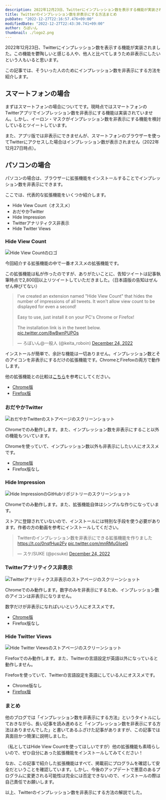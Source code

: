 ```yaml
---
description: 2022年12月23日、Twitterにインプレッション数を表示する機能が実装されました。この機能を鬱陶しいと感じる人や、他人と比べてしまうため非表示にしたいという人もいると思います。この記事では、そういった人のためにインプレッション数を非表示にする方法を紹介します。他の「非表示にする方法は見つかりませんでした」と書いているようなふざけたブログとは違い、ちゃんと非表示にする方法を解説します。
title: Twitterのインプレッション数を非表示にする方法まとめ
pubDate: "2022-12-27T22:16:57.476+09:00"
modifiedDate: "2022-12-27T22:43:30.741+09:00"
author: ろぼいん
thumbnail: ./logo2.png
---
```


2022年12月23日、Twitterにインプレッション数を表示する機能が実装されました。この機能を鬱陶しいと感じる人や、他人と比べてしまうため非表示にしたいという人もいると思います。

この記事では、そういった人のためにインプレッション数を非表示にする方法を紹介します。

## スマートフォンの場合

まずはスマートフォンの場合についてです。現時点ではスマートフォンのTwitterアプリでインプレッション数を非表示にする機能は実装されていません。しかし、イーロン・マスクがインプレッション数を非表示にする機能を検討しているとツイートしています。

また、アプリ版では非表示にできませんが、スマートフォンのブラウザーを使ってTwitterにアクセスした場合はインプレッション数が表示されません（2022年12月27日時点）。

## パソコンの場合

パソコンの場合は、ブラウザーに拡張機能をインストールすることでインプレッション数を非表示にできます。

ここでは、代表的な拡張機能をいくつか紹介します。

- Hide View Count（オススメ）
- おだやかTwitter
- Hide Impression
- Twitterアナリティクス非表示
- Hide Twitter Views

### Hide View Count

![Hide View Countのロゴ](./logo2.png)

今回紹介する拡張機能の中で一番オススメの拡張機能です。

この拡張機能は私が作ったのですが、ありがたいことに、告知ツイートは記事執筆時点で2,800回以上リツイートしていただきました。（日本語版の告知はぜんぜん伸びてない）

<blockquote class="twitter-tweet" data-dnt="true" data-theme="dark"><p lang="en" dir="ltr">I&#39;ve created an extension named &quot;Hide View Count&quot; that hides the number of impressions of all tweets. It won&#39;t allow view count to be displayed for even a second!<br><br>Easy to use, just install it on your PC&#39;s Chrome or Firefox!<br><br>The installation link is in the tweet below. <a href="https://t.co/8wBwnPUPOs">pic.twitter.com/8wBwnPUPOs</a></p>&mdash; ろぼいん@一般人 (@keita_roboin) <a href="https://twitter.com/keita_roboin/status/1606649067832217600?ref_src=twsrc%5Etfw">December 24, 2022</a></blockquote> <script async src="https://platform.twitter.com/widgets.js" charset="utf-8"></script>

インストールが簡単で、余計な機能は一切ありません。インプレッション数とそのアイコンを非表示にするだけの拡張機能です。ChromeとFirefoxの両方で動作します。

他の拡張機能との比較は[こちら](https://robot-inventor.github.io/article/2022/12/24/hide-twitter-view-count/#%E9%A1%9E%E4%BC%BC%E3%81%AE%E6%8B%A1%E5%BC%B5%E6%A9%9F%E8%83%BD%E3%81%A8%E3%81%AE%E9%81%95%E3%81%84)を参考にしてください。

- [Chrome版](https://chrome.google.com/webstore/detail/hide-view-count/mmefeobjcchickbjelledfhagoddcklp)
- [Firefox版](https://addons.mozilla.org/firefox/addon/hide-view-count/)

### おだやかTwitter

![おだやかTwitterのストアページのスクリーンショット](./2022-12-27-22-06-51.png)

Chromeでのみ動作します。また、インプレッション数を非表示にすること以外の機能もついています。

Chromeを使っていて、インプレッション数以外も非表示にしたい人にオススメです。

- [Chrome版](https://chrome.google.com/webstore/detail/calm-twitter/cknklikacoaeledfaldmhabmldkldocj)
- Firefox版なし

### Hide Impression

![Hide ImpressionのGitHubリポジトリーのスクリーンショット](./2022-12-27-22-08-23.png)

Chromeでのみ動作します。また、拡張機能自体はシンプルな作りになっています。

ストアに登録されていないので、インストールには特別な手段を使う必要があります。作者の方の動画を参考にインストールしてください。

<blockquote class="twitter-tweet" data-dnt="true" data-theme="dark"><p lang="ja" dir="ltr">Twitterのインプレッション数を非表示にできる拡張機能を作りました<a href="https://t.co/0nqfHup2Fv">https://t.co/0nqfHup2Fv</a> <a href="https://t.co/mnRMuGIoeG">pic.twitter.com/mnRMuGIoeG</a></p>&mdash; スケ/SUKE (@pcsuke) <a href="https://twitter.com/pcsuke/status/1606549036399751169?ref_src=twsrc%5Etfw">December 24, 2022</a></blockquote> <script async src="https://platform.twitter.com/widgets.js" charset="utf-8"></script>

### Twitterアナリティクス非表示

![Twitterアナリティクス非表示のストアページのスクリーンショット](./2022-12-27-22-09-31.png)

Chromeでのみ動作します。数字のみを非表示にするため、インプレッション数のアイコンは非表示になりません。

数字だけが非表示になればいいという人にオススメです。

- [Chrome版](https://chrome.google.com/webstore/detail/twitter%E3%82%A2%E3%83%8A%E3%83%AA%E3%83%86%E3%82%A3%E3%82%AF%E3%82%B9%E9%9D%9E%E8%A1%A8%E7%A4%BA/pcmnplinobfhahpdhacoajjeejnjfcac)
- Firefox版なし

### Hide Twitter Views

![Hide Twitter Viewsのストアページのスクリーンショット](./2022-12-27-22-10-29.png)

Firefoxでのみ動作します。また、Twitterの言語設定が英語以外になっていると動作しません。

Firefoxを使っていて、Twitterの言語設定を英語にしている人にオススメです。

- Chrome版なし
- [Firefox版](https://addons.mozilla.org/firefox/addon/hide-twitter-views/)

### まとめ

他のブログでは「インプレッション数を非表示にする方法」というタイトルにしておきながら、長い記事を読み進めると「インプレッション数を非表示にする方法はありませんでした」と書いてあるふざけた記事がありますが、この記事では真面目かつ簡潔に説明しました。

（私としてはHide View Countを使ってほしいですが）他の拡張機能も素晴らしいので、ぜひ自分にあった拡張機能をインストールしてみてください！

なお、この記事で紹介した拡張機能はすべて、掲載前にプログラムを確認して安全だということを確認しています。しかし、今後のアップデートで悪意のあるプログラムに変更される可能性は完全には否定できないので、インストールの際は自己責任でお願いします。

以上、Twitterのインプレッション数を非表示にする方法の解説でした。
